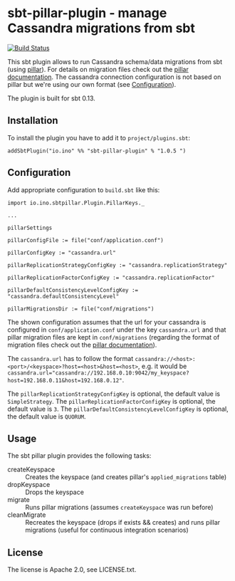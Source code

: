 # sbt-pillar-plugin - manage Cassandra migrations from sbt

[![Build Status](https://travis-ci.org/inoio/sbt-pillar-plugin.png?branch=master)](https://travis-ci.org/inoio/sbt-pillar-plugin)

This sbt plugin allows to run Cassandra schema/data migrations from sbt (using [pillar](https://github.com/comeara/pillar)).
 For details on migration files check out the [pillar documentation](https://github.com/comeara/pillar#migration-files).
 The cassandra connection configuration is not based on pillar but we're using our own format (see [Configuration](#configuration)).

The plugin is built for sbt 0.13.

## Installation

To install the plugin you have to add it to `project/plugins.sbt`:
```
addSbtPlugin("io.ino" %% "sbt-pillar-plugin" % "1.0.5 ")
```

## Configuration

Add appropriate configuration to `build.sbt` like this:
```
import io.ino.sbtpillar.Plugin.PillarKeys._

...

pillarSettings

pillarConfigFile := file("conf/application.conf")

pillarConfigKey := "cassandra.url"

pillarReplicationStrategyConfigKey := "cassandra.replicationStrategy"

pillarReplicationFactorConfigKey := "cassandra.replicationFactor"

pillarDefaultConsistencyLevelConfigKey := "cassandra.defaultConsistencyLevel"

pillarMigrationsDir := file("conf/migrations")
```

The shown configuration assumes that the url for your cassandra is configured in `conf/application.conf` under the key
`cassandra.url` and that pillar migration files are kept in `conf/migrations` (regarding the format of migration files
check out the [pillar documentation](https://github.com/comeara/pillar#migration-files)).

The `cassandra.url` has to follow the format `cassandra://<host>:<port>/<keyspace>?host=<host>&host=<host>`, e.g. it would be
`cassandra.url="cassandra://192.168.0.10:9042/my_keyspace?host=192.168.0.11&host=192.168.0.12"`.

The `pillarReplicationStrategyConfigKey` is optional, the default value is `SimpleStrategy`. 
The `pillarReplicationFactorConfigKey` is optional, the default value is `3`. 
The `pillarDefaultConsistencyLevelConfigKey` is optional, the default value is `QUORUM`.

## Usage

The sbt pillar plugin provides the following tasks:

<dl>
<dt>createKeyspace</dt><dd>Creates the keyspace (and creates pillar's <code>applied_migrations</code> table)</dd>
<dt>dropKeyspace</dt><dd>Drops the keyspace</dd>
<dt>migrate</dt><dd>Runs pillar migrations (assumes <code>createKeyspace</code> was run before)</dd>
<dt>cleanMigrate</dt><dd>Recreates the keyspace (drops if exists && creates) and runs pillar migrations (useful for continuous integration scenarios)</dd>
</dl>

## License

The license is Apache 2.0, see LICENSE.txt.
